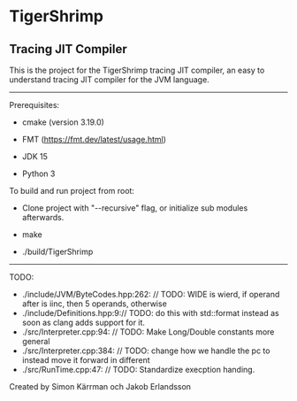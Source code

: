 # TigerShrimp

## Tracing JIT Compiler

This is the project for the TigerShrimp tracing JIT compiler,
an easy to understand tracing JIT compiler for the JVM language.

---

Prerequisites:

- cmake (version 3.19.0)

- FMT (https://fmt.dev/latest/usage.html)

- JDK 15

- Python 3

To build and run project from root:

- Clone project with "--recursive" flag, or initialize sub modules afterwards.

- make

- ./build/TigerShrimp

---

TODO:

- ./include/JVM/ByteCodes.hpp:262:    // TODO: WIDE is wierd, if operand after is iinc, then 5 operands, otherwise
- ./include/Definitions.hpp:9:// TODO: do this with std::format instead as soon as clang adds support for it.
- ./src/Interpreter.cpp:94:      // TODO: Make Long/Double constants more general
- ./src/Interpreter.cpp:384:  // TODO: change how we handle the pc to instead move it forward in different
- ./src/RunTime.cpp:47:  // TODO: Standardize execption handing.

Created by Simon Kärrman och Jakob Erlandsson